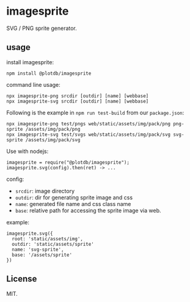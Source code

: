 # imagesprite

SVG / PNG sprite generator.


## usage

install imagesprite:

    npm install @plotdb/imagesprite


command line usage:

    
    npx imagesprite-png srcdir [outdir] [name] [webbase]
    npx imagesprite-svg srcdir [outdir] [name] [webbase]


Following is the example in `npm run test-build` from our `package.json`:

    npx imagesprite-png test/pngs web/static/assets/img/pack/png png-sprite /assets/img/pack/png
    npx imagesprite-svg test/svgs web/static/assets/img/pack/svg svg-sprite /assets/img/pack/svg


Use with nodejs:

    imagesprite = require("@plotdb/imagesprite");
    imagesprite.svg(config).then(ret) -> ...


config:

 - `srcdir`: image directory
 - `outdir`: dir for generating sprite image and css
 - `name`: generated file name and css class name
 - `base`: relative path for accessing the sprite image via web.


example:

    imagesprite.svg({
      root: 'static/assets/img',
      outdir: 'static/assets/sprite'
      name: 'svg-sprite',
      base: '/assets/sprite'
    })


## License

MIT.
